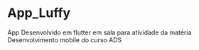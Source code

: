 # App_Luffy
App Desenvolvido em flutter em sala para atividade da matéria Desenvolvimento mobile do curso ADS

